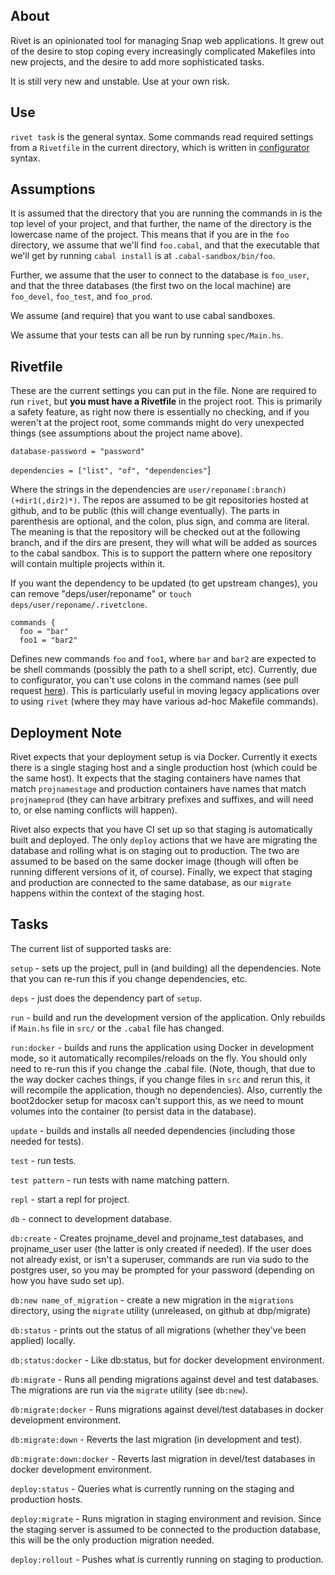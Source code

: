 ## About

Rivet is an opinionated tool for managing Snap web applications. It
grew out of the desire to stop coping every increasingly complicated
Makefiles into new projects, and the desire to add more sophisticated
tasks.

It is still very new and unstable. Use at your own risk.

## Use

`rivet task` is the general syntax. Some commands read required
settings from a `Rivetfile` in the current directory, which is written
in [configurator](http://hackage.haskell.org/package/configurator) syntax.

## Assumptions

It is assumed that the directory that you are running the commands in
is the top level of your project, and that further, the name of the
directory is the lowercase name of the project. This means that if you
are in the `foo` directory, we assume that we'll find `foo.cabal`, and
that the executable that we'll get by running `cabal install` is at
`.cabal-sandbox/bin/foo`.

Further, we assume that the user to connect to the database is
`foo_user`, and that the three databases (the first two on the local
machine) are `foo_devel`, `foo_test`, and `foo_prod`.

We assume (and require) that you want to use cabal sandboxes.

We assume that your tests can all be run by running `spec/Main.hs`.

## Rivetfile

These are the current settings you can put in the file. None are
required to run `rivet`, but **you must have a Rivetfile** in the
project root. This is primarily a safety feature, as right now there
is essentially no checking, and if you weren't at the project root,
some commands might do very unexpected things (see assumptions about
the project name above).

`database-password = "password"`

`dependencies = ["list", "of", "dependencies"`]

Where the strings in the dependencies are
`user/reponame(:branch)(+dir1(,dir2)*)`. The repos are assumed to be
git repositories hosted at github, and to be public (this will change
eventually). The parts in parenthesis are optional, and the colon,
plus sign, and comma are literal. The meaning is that the repository
will be checked out at the following branch, and if the dirs are
present, they will what will be added as sources to the cabal
sandbox. This is to support the pattern where one repository will
contain multiple projects within it.

If you want the dependency to be updated (to get upstream changes),
you can remove "deps/user/reponame" or `touch
deps/user/reponame/.rivetclone`.

```
commands {
  foo = "bar"
  foo1 = "bar2"
```

Defines new commands `foo` and `foo1`, where `bar` and `bar2` are
expected to be shell commands (possibly the path to a shell script,
etc). Currently, due to configurator, you can't use colons in the
command names (see pull request
[here](https://github.com/bos/configurator/pull/18)). This is particularly
useful in moving legacy applications over to using `rivet` (where they may
have various ad-hoc Makefile commands).

## Deployment Note

Rivet expects that your deployment setup is via Docker. Currently it
exects there is a single staging host and a single production host
(which could be the same host). It expects that the staging containers
have names that match `projnamestage` and production containers have
names that match `projnameprod` (they can have arbitrary prefixes and
suffixes, and will need to, or else naming conflicts will happen).

Rivet also expects that you have CI set up so that staging is
automatically built and deployed. The only `deploy` actions that we
have are migrating the database and rolling what is on staging out to
production. The two are assumed to be based on the same docker image
(though will often be running different versions of it, of
course). Finally, we expect that staging and production are connected
to the same database, as our `migrate` happens within the context of the
staging host.

## Tasks

The current list of supported tasks are:

`setup` - sets up the project, pull in (and building) all the
    dependencies. Note that you can re-run this if you change
    dependencies, etc.

`deps` - just does the dependency part of `setup`.

`run` - build and run the development version of the application. Only
    rebuilds if `Main.hs` file in `src/` or the `.cabal` file has changed.

`run:docker` - builds and runs the application using Docker in development
    mode, so it automatically recompiles/reloads on the fly. You should only
    need to re-run this if you change the .cabal file. (Note, though, that
    due to the way docker caches things, if you change files in `src` and rerun
    this, it will recompile the application, though no dependencies). Also, currently the
    boot2docker setup for macosx can't support this, as we need to
    mount volumes into the container (to persist data in the database).

`update` - builds and installs all needed dependencies (including
    those needed for tests).

`test` - run tests.

`test pattern` - run tests with name matching pattern.

`repl` - start a repl for project.

`db` - connect to development database.

`db:create` - Creates projname_devel and projname_test databases, and
    projname_user user (the latter is only created if needed). If the user
    does not already exist, or isn't a superuser, commands are run via sudo
    to the postgres user, so you may be prompted for your password (depending
    on how you have sudo set up).

`db:new name_of_migration` - create a new migration in the `migrations` directory, using
    the `migrate` utility (unreleased, on github at dbp/migrate)

`db:status` - prints out the status of all migrations (whether they've been applied) locally.

`db:status:docker` - Like db:status, but for docker development environment.

`db:migrate` - Runs all pending migrations against devel and test databases. The migrations
    are run via the `migrate` utility (see `db:new`).

`db:migrate:docker` - Runs migrations against devel/test databases in
    docker development environment.

`db:migrate:down` - Reverts the last migration (in development and test).

`db:migrate:down:docker` - Reverts last migration in devel/test databases in
    docker development environment.

`deploy:status` - Queries what is currently running on the staging and production hosts.

`deploy:migrate` - Runs migration in staging environment and
    revision. Since the staging server is assumed to be connected to the
    production database, this will be the only production migration
    needed.

`deploy:rollout` - Pushes what is currently running on staging to production.
